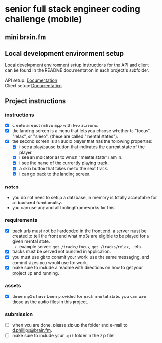 # senior full stack engineer coding challenge (mobile)

## mini brain.fm

## Local development environment setup

Local development environment setup instructions for the API and client can be found in the README documentation in each project's subfolder.<br /><br />
API setup: [Documentation](./api/brain_fm_api/README.md)<br />
Client setup: [Documentation](./client/Brain-FM-Mini/README.md)

## Project instructions

### instructions
- [X] create a react native app with two screens.
- [X] the landing screen is a menu that lets you choose whether to "focus", "relax", or "sleep". (these are called "mental states").
- [X] the second screen is an audio player that has the following properties:
  - [X] i see a play/pause button that indicates the current state of the player.
  - [X] i see an indicator as to which "mental state" i am in.
  - [X] i see the name of the currently playing track.
  - [X] a skip button that takes me to the next track.
  - [X] i can go back to the landing screen.

### notes
* you do not need to setup a database, in memory is totally acceptable for all backend functionality.
* you can use any and all tooling/frameworks for this.

### requirements
- [X] track urls must not be hardcoded in the front end. a server must be created to tell the front end what mp3s are eligible to be played for a given mental state.
  * example server: `get /tracks/focus`, `get /tracks/relax`, ...etc.
- [X] tracks must be served not bundled in application.
- [X] you must use git to commit your work. use the same messaging, and commit sizes you would use for work.
- [X] make sure to include a readme with directions on how to get your project up and running.

### assets
- [X] three mp3s have been provided for each mental state. you can use those as the audio files in this project.

### submission
- [ ] when you are done, please zip up the folder and e-mail to d.phillips@brain.fm.
- [ ] make sure to include your `.git` folder in the zip file!
